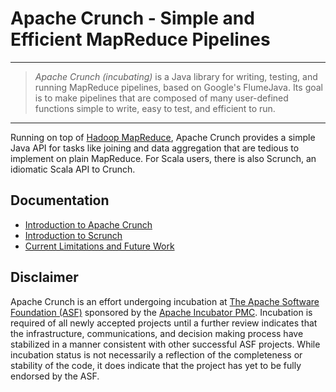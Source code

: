 <!--
Licensed to the Apache Software Foundation (ASF) under one
or more contributor license agreements.  See the NOTICE file
distributed with this work for additional information
regarding copyright ownership.  The ASF licenses this file
to you under the Apache License, Version 2.0 (the
"License"); you may not use this file except in compliance
with the License.  You may obtain a copy of the License at

http://www.apache.org/licenses/LICENSE-2.0

Unless required by applicable law or agreed to in writing,
software distributed under the License is distributed on an
"AS IS" BASIS, WITHOUT WARRANTIES OR CONDITIONS OF ANY
KIND, either express or implied.  See the License for the
specific language governing permissions and limitations
under the License.
-->
# Apache Crunch - Simple and Efficient MapReduce Pipelines
---

> *Apache Crunch (incubating)* is a Java library for writing, testing, and
> running MapReduce pipelines, based on Google\'s FlumeJava. Its goal is to make
> pipelines that are composed of many user-defined functions simple to write,
> easy to test, and efficient to run.

---

Running on top of [Hadoop MapReduce](http://hadoop.apache.org/mapreduce/), Apache
Crunch provides a simple Java API for tasks like joining and data aggregation
that are tedious to implement on plain MapReduce. For Scala users, there is also
Scrunch, an idiomatic Scala API to Crunch.

## Documentation

  * [Introduction to Apache Crunch](intro.html)
  * [Introduction to Scrunch](scrunch.html)
  * [Current Limitations and Future Work](future-work.html)

## Disclaimer

Apache Crunch is an effort undergoing incubation at [The Apache Software Foundation
(ASF)](http://apache.org/) sponsored by the [Apache Incubator PMC](http://incubator.apache.org/).
Incubation is required of all newly accepted projects until a further review
indicates that the infrastructure, communications, and decision making process
have stabilized in a manner consistent with other successful ASF projects.
While incubation status is not necessarily a reflection of the completeness or
stability of the code, it does indicate that the project has yet to be fully
endorsed by the ASF.
